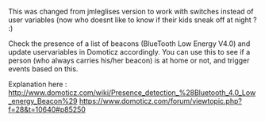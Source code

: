 This was changed from jmleglises version to work with switches instead of user variables (now who doesnt like to know if their kids sneak off at night ? :)




Check the presence of a list of beacons (BlueTooth Low Energy V4.0) and update uservariables in Domoticz accordingly.
You can use this to see if a person (who always carries his/her beacon) is at home or not, and trigger events based on this.

Explanation here : http://www.domoticz.com/wiki/Presence_detection_%28Bluetooth_4.0_Low_energy_Beacon%29 https://www.domoticz.com/forum/viewtopic.php?f=28&t=10640#p85250

